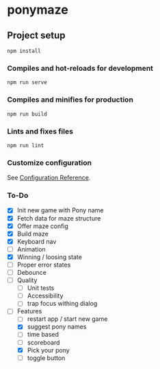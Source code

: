 # ponymaze

## Project setup

```
npm install
```

### Compiles and hot-reloads for development

```
npm run serve
```

### Compiles and minifies for production

```
npm run build
```

### Lints and fixes files

```
npm run lint
```

### Customize configuration

See [Configuration Reference](https://cli.vuejs.org/config/).

### To-Do

- [x] Init new game with Pony name
- [x] Fetch data for maze structure
- [x] Offer maze config
- [x] Build maze
- [x] Keyboard nav
- [ ] Animation
- [x] Winning / loosing state
- [ ] Proper error states
- [ ] Debounce
- [ ] Quality
  - [ ] Unit tests
  - [ ] Accessibility
  - [ ] trap focus withing dialog
- [ ] Features
  - [ ] restart app / start new game
  - [x] suggest pony names
  - [ ] time based
  - [ ] scoreboard
  - [x] Pick your pony
  - [ ] toggle button
